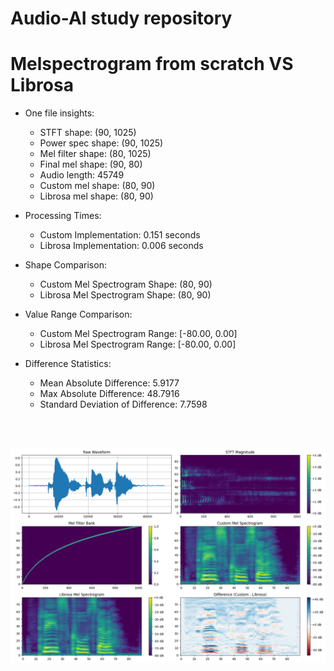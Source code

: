 # Audio-AI study repository

# Melspectrogram from scratch VS Librosa

- One file insights:
    - STFT shape: (90, 1025)
    - Power spec shape: (90, 1025)
    - Mel filter shape: (80, 1025)
    - Final mel shape: (90, 80)
    - Audio length: 45749
    - Custom mel shape: (80, 90)
    - Librosa mel shape: (80, 90)

- Processing Times:
    - Custom Implementation: 0.151 seconds
    - Librosa Implementation: 0.006 seconds

- Shape Comparison:
    - Custom Mel Spectrogram Shape: (80, 90)
    - Librosa Mel Spectrogram Shape: (80, 90)

- Value Range Comparison:
    - Custom Mel Spectrogram Range: [-80.00, 0.00]
    - Librosa Mel Spectrogram Range: [-80.00, 0.00]

- Difference Statistics:
    - Mean Absolute Difference: 5.9177
    - Max Absolute Difference: 48.7916
    - Standard Deviation of Difference: 7.7598
<br>
<br>

![Comparison results](assets/Mel-fromScratch-and-Librosa.png)